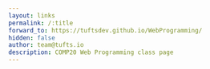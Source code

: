 ```yaml
---
layout: links
permalink: /:title
forward_to: https://tuftsdev.github.io/WebProgramming/
hidden: false
author: team@tufts.io
description: COMP20 Web Programming class page
---
```

